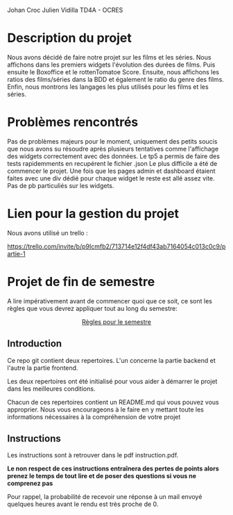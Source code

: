 Johan Croc
Julien Vidilla
TD4A - OCRES

# Description du projet

Nous avons décidé de faire notre projet sur les films et les séries. Nous affichons dans les premiers widgets l'évolution des durées de films.
Puis ensuite le Boxoffice et le rottenTomatoe Score.
Ensuite, nous affichons les ratios des films/séries dans la BDD et également le ratio du genre des films.
Enfin, nous montrons les langages les plus utilisés pour les films et les séries.

# Problèmes rencontrés 

Pas de problèmes majeurs pour le moment, uniquement des petits soucis que nous avons su résoudre après plusieurs tentatives comme l'affichage des widgets correctement avec des données.
Le tp5 a permis de faire des tests rapidemments en recupérent le fichier .json
Le plus difficile a été de commencer le projet. Une fois que les pages admin et dashboard étaient faites avec une div dédié pour chaque widget le reste est allé assez vite. Pas de pb particuliés sur les widgets.

# Lien pour la gestion du projet

Nous avons utilisé un trello :

https://trello.com/invite/b/p9Icmfb2/713714e12f4df43ab7164054c013c0c9/partie-1

  

# Projet de fin de semestre

A lire impérativement avant de commencer quoi que ce soit, ce sont les règles que vous devrez appliquer tout au long du semestre:

<p align="center">
 <a href="https://gitlab.com/Adrien_Kourganoff/instructions_web_ocres_ing4/-/blob/master/README.md">Règles pour le semestre</a>
</p>

## Introduction

Ce repo git contient deux repertoires. L'un concerne la partie backend et l'autre la partie frontend.

Les deux repertoires ont été initialisé pour vous aider à démarrer le projet dans les meilleures conditions.

Chacun de ces repertoires contient un README.md qui vous pouvez vous approprier. Nous vous encourageons à le faire en y mettant toute les informations nécessaires à la compréhension de votre projet

## Instructions

Les instructions sont à retrouver dans le pdf instruction.pdf.

**Le non respect de ces instructions entraînera des pertes de points alors prenez le temps de tout lire et de poser des questions si vous ne comprenez pas**

Pour rappel, la probabilité de recevoir une réponse à un mail envoyé quelques heures avant le rendu est très proche de 0.
